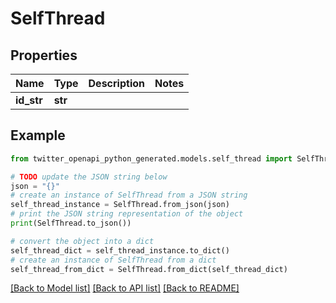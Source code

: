 # SelfThread


## Properties

Name | Type | Description | Notes
------------ | ------------- | ------------- | -------------
**id_str** | **str** |  | 

## Example

```python
from twitter_openapi_python_generated.models.self_thread import SelfThread

# TODO update the JSON string below
json = "{}"
# create an instance of SelfThread from a JSON string
self_thread_instance = SelfThread.from_json(json)
# print the JSON string representation of the object
print(SelfThread.to_json())

# convert the object into a dict
self_thread_dict = self_thread_instance.to_dict()
# create an instance of SelfThread from a dict
self_thread_from_dict = SelfThread.from_dict(self_thread_dict)
```
[[Back to Model list]](../README.md#documentation-for-models) [[Back to API list]](../README.md#documentation-for-api-endpoints) [[Back to README]](../README.md)


